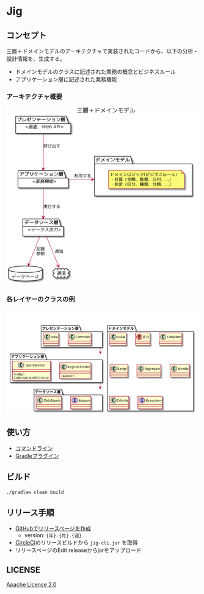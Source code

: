 # Jig

## コンセプト

三層＋ドメインモデルのアーキテクチャで実装されたコードから、以下の分析・設計情報を、生成する。

- ドメインモデルのクラスに記述された業務の概念とビジネスルール
- アプリケーション層に記述された業務機能

### アーキテクチャ概要

![ドメインモデルのクラスに記述された業務の概念とビジネスルール](./overview.png)

### 各レイヤーのクラスの例

![アプリケーション層に記述された業務機能](./architecture.png)

## 使い方

- [コマンドライン](./jig-cli)
- [Gradleプラグイン](./jig-gradle-plugin)

## ビルド

 `./gradlew clean build`

## リリース手順

- [GitHubでリリースページを作成](https://github.com/dddjava/Jig/releases/new)
  - version: `{年}.{月}.{週}`
- [CircleCI](https://circleci.com/gh/dddjava/Jig)のリリースビルドから `jig-cli.jar` を取得
- リリースページのEdit releaseからjarをアップロード

## LICENSE

[Apache License 2.0](LICENSE)

